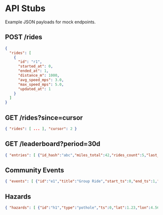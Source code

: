 # API Stubs

Example JSON payloads for mock endpoints.

## POST /rides
```json
{
  "rides": [
    {
      "id": "r1",
      "started_at": 0,
      "ended_at": 1,
      "distance_m": 1000,
      "avg_speed_mps": 3.0,
      "max_speed_mps": 5.0,
      "updated_at": 1
    }
  ]
}
```

## GET /rides?since=cursor
```json
{ "rides": [ ... ], "cursor": 2 }
```

## GET /leaderboard?period=30d
```json
{ "entries": [ {"id_hash":"abc","miles_total":42,"rides_count":5,"last_ride_at":1} ] }
```

## Community Events
```json
{ "events": [ {"id":"e1","title":"Group Ride","start_ts":0,"end_ts":1,"updated_at":1} ] }
```

## Hazards
```json
{ "hazards": [ {"id":"h1","type":"pothole","ts":0,"lat":1.23,"lon":4.56,"severity":3,"updated_at":1} ] }
```
